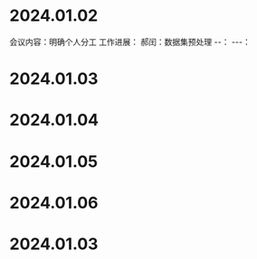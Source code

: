 # 2024.01.02

会议内容：明确个人分工
工作进展：
郝闰：数据集预处理
--：
---：




# 2024.01.03

# 2024.01.04

# 2024.01.05

# 2024.01.06

# 2024.01.03